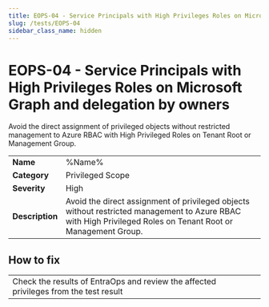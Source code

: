 ```yaml
---
title: EOPS-04 - Service Principals with High Privileges Roles on Microsoft Graph and delegation by owners
slug: /tests/EOPS-04
sidebar_class_name: hidden
---
```


# EOPS-04 - Service Principals with High Privileges Roles on Microsoft Graph and delegation by owners

Avoid the direct assignment of privileged objects without restricted management to Azure RBAC with High Privileged Roles on Tenant Root or Management Group.

| | |
|-|-|
| **Name** | %Name% |
| **Category** | Privileged Scope |
| **Severity** | High |
| **Description** | Avoid the direct assignment of privileged objects without restricted management to Azure RBAC with High Privileged Roles on Tenant Root or Management Group. |

## How to fix
| | |
|-|-|
| Check the results of EntraOps and review the affected privileges from the test result |

